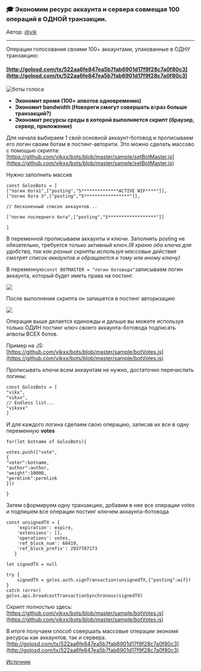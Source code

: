 ### 🎓 Экономим ресурс аккаунта и сервера совмещая 100 операций в ОДНОЙ транзакции.

Автор: [@vik](https://golos.io/@vik)

---

Операции голосования своими 100+ аккаунтами, упакованные в ОДНУ транзакцию:

#### [http://golosd.com/tx/522aa6fe847ea5b7fab6901d17f9f28c7a0f80c3](http://golosd.com/tx/522aa6fe847ea5b7fab6901d17f9f28c7a0f80c3)

![](https://images.golos.io/DQmcfUzZmhQXGwsZ1aJxJvAp8iusvLEE2zMUVGnT5N4XhVF/image.png "боты голоса")

* **Экономит время \(100+ апвотов одновременно\)**
* **Экономит bandwidth \(Новореги смогут совершать в**`X`**раз больше транзакций?\)**
* **Экономит ресурсы среды в которой выполняется скрипт \(браузер, сервер, приложение\)**

Для начала выбираем 1 свой основной аккаунт-ботовод и прописываем его логин своим ботам в постинг-авторити. Это можно сделать массово с помощью скрипта:  
[https://github.com/vikxx/bots/blob/master/sample/setBotMaster.js](https://github.com/vikxx/bots/blob/master/sample/setBotMaster.js)

Нужно заполнить массив

```
const GolosBots = [
["логин бота1",["posting","5**************ACTIVE WIF****"]],
["логин бота 3",["posting","5*****************"]],

// бесконечный список аккаунтов...

["логин последнего бота",["posting","5******************"]]

]
```

В переменной прописываем аккаунты и ключи. Заполнять posting не обязательно, требуется только активный ключ._\(Я храню оба ключа для удобства, так как разные скрипты используя массовые действия смотрят список аккаунтов и обращаются к тому или иному ключу\)_

В переменную`const BOTMASTER = "логин ботовода"`записываем логин аккаунта, который будет иметь права на постинг.

![](https://images.golos.io/DQmTJgMMvw4nkmxtVrFdrxdZXKUNbGQYUdckWUh6gshCCMA/image.png)

После выполнения скрипта он запишется в постинг авторизацию

![](https://images.golos.io/DQmXx3zZjuKyG1sWTsciMG1GJyQkhTLMJPjV3UJwFXtFtYr/image.png)

Операция выше делается единожды и дальше вы можете используя только ОДИН постинг ключ своего аккаунта-ботовода подписать апвоты ВСЕХ ботов.

Пример на JS:  
[https://github.com/vikxx/bots/blob/master/sample/botVotes.js](https://github.com/vikxx/bots/blob/master/sample/botVotes.js)

Прописывать ключи всем аккаунтам не нужно, достаточно перечислить логины:

```
const GolosBots = [
"vikx",
"vikxx",
// Endless list...
"vikxxx"
]
```

И для каждого логина сделаем свою операцию, записав их все в одну переменную **votes**

```
for(let botname of GolosBots){

votes.push(["vote",
{
"voter":botname,
"author":author,
"weight":10000,
"permlink":permlink
}])

}
```

Затем сформируем одну транзакцию, добавим в нее все операции votes и подпишем все операции постинг ключем аккаунта-ботовода

```
const unsignedTX = {
    'expiration': expire,    
    'extensions': [],
    'operations': votes,
    'ref_block_num': 60419,
    'ref_block_prefix': 2937707173               
   }

let signedTX = null

try {
    signedTX = golos.auth.signTransaction(unsignedTX,{"posting":wif})
}
catch (error) 
golos.api.broadcastTransactionSynchronous(signedTX)
```

Скрипт полностью здесь:  
[https://github.com/vikxx/bots/blob/master/sample/botVotes.js](https://github.com/vikxx/bots/blob/master/sample/botVotes.js)

В итоге получаем способ совершать массовые операции экономя ресурсы как аккаунтов, так и сервера.  
[http://golosd.com/tx/522aa6fe847ea5b7fab6901d17f9f28c7a0f80c3](http://golosd.com/tx/522aa6fe847ea5b7fab6901d17f9f28c7a0f80c3)

[Источник](https://golos.io/ru--golos/@vik/ekonomim-resurs-akkaunta-i-servera-sovmeshaya-100-operacii-v-odnoi-tranzakcii)

